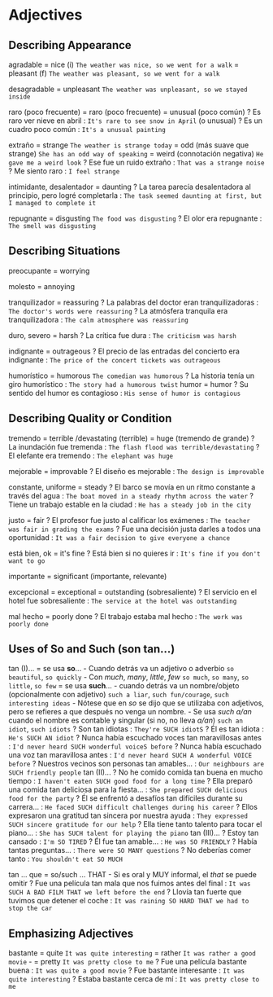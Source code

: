 # Adjectives

## Describing Appearance

agradable
    = nice (i) `The weather was nice, so we went for a walk`
    = pleasant (f) `The weather was pleasant, so we went for a walk`

desagradable
    = unpleasant `The weather was unpleasant, so we stayed inside`

raro (poco frecuente)
    = raro (poco frecuente)
    = unusual (poco común)
    ? Es raro ver nieve en abril : `It's rare to see snow in April` (o unusual)
    ? Es un cuadro poco común : `It's a unusual painting`

extraño
    = strange `The weather is strange today`
    = odd (más suave que strange) `She has an odd way of speaking`
    = weird (connotación negativa) `He gave me a weird look`
    ? Ese fue un ruido extraño : `That was a strange noise`
    ? Me siento raro : `I feel strange`

intimidante, desalentador = daunting
    ? La tarea parecía desalentadora al principio, pero logré completarla : `The task seemed daunting at first, but I managed to complete it`

repugnante = disgusting `The food was disgusting`
    ? El olor era repugnante : `The smell was disgusting`


## Describing Situations

preocupante = worrying

molesto = annoying

tranquilizador = reassuring
    ? La palabras del doctor eran tranquilizadoras : `The doctor's words were reassuring`
    ? La atmósfera tranquila era tranquilizadora : `The calm atmosphere was reassuring`

duro, severo = harsh
    ? La crítica fue dura : `The criticism was harsh`

indignante = outrageous
    ? El precio de las entradas del concierto era indignante : `The price of the concert tickets was outrageous`

humorístico = humorous `The comedian was humorous`
    ? La historia tenía un giro humorístico : `The story had a humorous twist`
humor = humor
    ? Su sentido del humor es contagioso : `His sense of humor is contagious`


## Describing Quality or Condition

tremendo
    = terrible /devastating (terrible)
    = huge (tremendo de grande)
    ? La inundación fue tremenda :  `The flash flood was terrible/devastating`
    ? El elefante era tremendo : `The elephant was huge`


mejorable = improvable
    ? El diseño es mejorable : `The design is improvable`

constante, uniforme = steady
    ? El barco se movía en un ritmo constante a través del agua : `The boat moved in a steady rhythm across the water`
    ? Tiene un trabajo estable en la ciudad : `He has a steady job in the city`

justo = fair
    ? El profesor fue justo al calificar los exámenes : `The teacher was fair in grading the exams`
    ? Fue una decisión justa darles a todos una oportunidad : `It was a fair decision to give everyone a chance`

está bien, ok = it's fine
    ? Está bien si no quieres ir : `It's fine if you don't want to go`

importante = significant (importante, relevante)

excepcional
    = exceptional
    = outstanding (sobresaliente)
    ? El servicio en el hotel fue sobresaliente : `The service at the hotel was outstanding`

mal hecho = poorly done
    ? El trabajo estaba mal hecho : `The work was poorly done`

## Uses of So and Such (son tan...)

tan (I)...
    = se usa **so**...
        - Cuando detrás va un adjetivo o adverbio `so beautiful`, `so quickly`
        - Con _much_, _many_, _little_, _few_ `so much`, `so many`, `so little`, `so few`
    = se usa **such**...
        - cuando detrás va un nombre/objeto (opcionalmente con adjetivo) `such a liar`, `such fun/courage`, `such interesting ideas`
        - Nótese que en _so_ se dijo que se utilizaba con adjetivos, pero se refieres a que después no venga un nombre.
        - Se usa _such a/an_ cuando el nombre es contable y singular (si no, no lleva _a/an_) `such an idiot`, `such idiots`
    ? Son tan idiotas : `They're SUCH idiotS`
    ? Él es tan idiota : `He's SUCH AN idiot`
    ? Nunca había escuchado voces tan maravillosas antes : `I'd never heard SUCH wonderful voiceS before`
    ? Nunca había escuchado una voz tan maravillosa antes : `I'd never heard SUCH A wonderful VOICE before`
    ? Nuestros vecinos son personas tan amables... : `Our neighbours are SUCH friendly people`
tan (II)...
    ? No he comido comida tan buena en mucho tiempo : `I haven't eaten SUCH good food for a long time`
    ? Ella preparó una comida tan deliciosa para la fiesta... : `She prepared SUCH delicious food for the party`
    ? Él se enfrentó a desafíos tan difíciles durante su carrera... : `He faced SUCH difficult challenges during his career`
    ? Ellos expresaron una gratitud tan sincera por nuestra ayuda : `They expressed SUCH sincere gratitude for our help`
    ? Ella tiene tanto talento para tocar el piano... : `She has SUCH talent for playing the piano`
tan (III)...
    ? Estoy tan cansado : `I'm SO TIRED`
    ? Él fue tan amable... : `He was SO FRIENDLY`
    ? Había tantas preguntas... : `There were SO MANY questions`
    ? No deberías comer tanto : `You shouldn't eat SO MUCH`

tan ... que <consecuencia>
    = so/such ... THAT
        - Si es oral y MUY informal, el _that_ se puede omitir
    ? Fue una película tan mala que nos fuimos antes del final : `It was SUCH A BAD FILM THAT we left before the end`
    ? Llovía tan fuerte que tuvimos que detener el coche : `It was raining SO HARD THAT we had to stop the car`

## Emphasizing Adjectives

bastante <adjective>
    = quite  `It was quite interesting`
    = rather `It was rather a good movie` -
    = pretty `It was pretty close to me`
    ? Fue una película bastante buena : `It was quite a good movie`
    ? Fue bastante interesante : `It was quite interesting`
    ? Estaba bastante cerca de mí : `It was pretty close to me`
